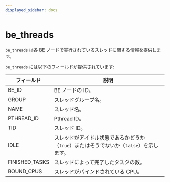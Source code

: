```yaml
---
displayed_sidebar: docs
---
```


# be_threads

`be_threads` は各 BE ノードで実行されているスレッドに関する情報を提供します。

`be_threads` には以下のフィールドが提供されています:

| **フィールド**       | **説明**                                         |
| -------------- | ------------------------------------------------ |
| BE_ID          | BE ノードの ID。                                   |
| GROUP          | スレッドグループ名。                             |
| NAME           | スレッド名。                                     |
| PTHREAD_ID     | Pthread ID。                                     |
| TID            | スレッド ID。                                    |
| IDLE           | スレッドがアイドル状態であるかどうか（`true`）またはそうでないか（`false`）を示します。 |
| FINISHED_TASKS | スレッドによって完了したタスクの数。             |
| BOUND_CPUS     | スレッドがバインドされている CPU。               |
